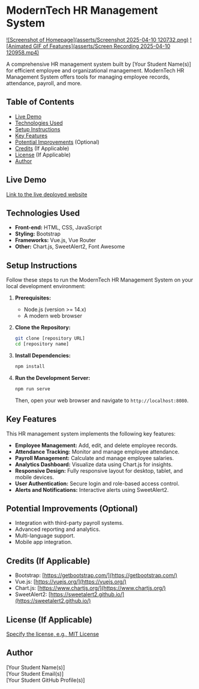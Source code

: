 # ModernTech HR Management System

[![Screenshot of Homepage](asserts/Screenshot 2025-04-10 120732.png)]([link/to/live_demo](https://modernstaff-techhr-hub-99b636e5866484-sivuyilemtwetwes-projects.vercel.app/#/))
[![Animated GIF of Features](asserts/Screen Recording 2025-04-10 120958.mp4)]([link/to/live_demo](https://modernstaff-techhr-hub-99b636e5866484-sivuyilemtwetwes-projects.vercel.app/#/))

A comprehensive HR management system built by [Your Student Name(s)] for efficient employee and organizational management. ModernTech HR Management System offers tools for managing employee records, attendance, payroll, and more.

## Table of Contents
- [Live Demo](#live-demo)
- [Technologies Used](#technologies-used)
- [Setup Instructions](#setup-instructions)
- [Key Features](#key-features)
- [Potential Improvements](#potential-improvements) (Optional)
- [Credits](#credits) (If Applicable)
- [License](#license) (If Applicable)
- [Author](#author)

## Live Demo
[Link to the live deployed website](link/to/live_demo)

## Technologies Used
- **Front-end:** HTML, CSS, JavaScript
- **Styling:** Bootstrap
- **Frameworks:** Vue.js, Vue Router
- **Other:** Chart.js, SweetAlert2, Font Awesome

## Setup Instructions

Follow these steps to run the ModernTech HR Management System on your local development environment:

1.  **Prerequisites:**
    * Node.js (version >= 14.x)
    * A modern web browser

2.  **Clone the Repository:**
    ```bash
    git clone [repository URL]
    cd [repository name]
    ```

3.  **Install Dependencies:**
    ```bash
    npm install
    ```

4.  **Run the Development Server:**
    ```bash
    npm run serve
    ```
    Then, open your web browser and navigate to `http://localhost:8080`.

## Key Features
This HR management system implements the following key features:

* **Employee Management:** Add, edit, and delete employee records.
* **Attendance Tracking:** Monitor and manage employee attendance.
* **Payroll Management:** Calculate and manage employee salaries.
* **Analytics Dashboard:** Visualize data using Chart.js for insights.
* **Responsive Design:** Fully responsive layout for desktop, tablet, and mobile devices.
* **User Authentication:** Secure login and role-based access control.
* **Alerts and Notifications:** Interactive alerts using SweetAlert2.

## Potential Improvements (Optional)
* Integration with third-party payroll systems.
* Advanced reporting and analytics.
* Multi-language support.
* Mobile app integration.

## Credits (If Applicable)
* Bootstrap: [https://getbootstrap.com/](https://getbootstrap.com/)
* Vue.js: [https://vuejs.org/](https://vuejs.org/)
* Chart.js: [https://www.chartjs.org/](https://www.chartjs.org/)
* SweetAlert2: [https://sweetalert2.github.io/](https://sweetalert2.github.io/)

## License (If Applicable)
[Specify the license, e.g., MIT License](link/to/license)

## Author
[Your Student Name(s)]  
[Your Student Email(s)]  
[Your Student GitHub Profile(s)]
